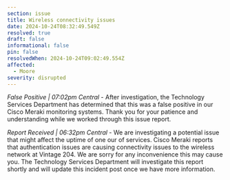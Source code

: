 ```yaml
---
section: issue
title: Wireless connectivity issues
date: 2024-10-24T08:32:49.549Z
resolved: true
draft: false
informational: false
pin: false
resolvedWhen: 2024-10-24T09:02:49.554Z
affected:
  - Moore
severity: disrupted
---
```

*False Positive | 07:02pm Central* - After investigation, the Technology Services Department has determined that this was a false positive in our Cisco Meraki monitoring systems. Thank you for your patience and understanding while we worked through this issue report.

*Report Received | 06:32pm Central* - We are investigating a potential issue that might affect the uptime of one our of services. Cisco Meraki reports that authentication issues are causing connectivity issues to the wireless network at Vintage 204. We are sorry for any inconvenience this may cause you. The Technology Services Department will investigate this report shortly and will update this incident post once we have more information.